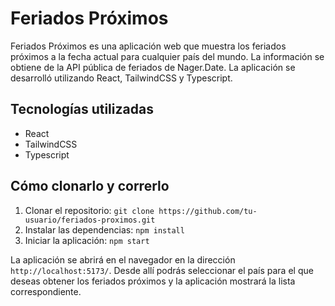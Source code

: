 ﻿# Feriados Próximos

Feriados Próximos es una aplicación web que muestra los feriados próximos a la fecha actual para cualquier país del mundo. La información se obtiene de la API pública de feriados de Nager.Date. La aplicación se desarrolló utilizando React, TailwindCSS y Typescript.

## Tecnologías utilizadas

- React
- TailwindCSS
- Typescript

## Cómo clonarlo y correrlo

1. Clonar el repositorio: ``git clone https://github.com/tu-usuario/feriados-proximos.git``
2. Instalar las dependencias: ``npm install``
3. Iniciar la aplicación: ``npm start``

La aplicación se abrirá en el navegador en la dirección ``http://localhost:5173/``. Desde allí podrás seleccionar el país para el que deseas obtener los feriados próximos y la aplicación mostrará la lista correspondiente.
